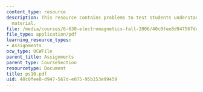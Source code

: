 ```yaml
---
content_type: resource
description: This resource contains problems to test students understanding of course
  material.
file: /media/courses/6-630-electromagnetics-fall-2006/40c0fee8d947567de07595b153e99459_ps10.pdf
file_type: application/pdf
learning_resource_types:
- Assignments
ocw_type: OCWFile
parent_title: Assignments
parent_type: CourseSection
resourcetype: Document
title: ps10.pdf
uid: 40c0fee8-d947-567d-e075-95b153e99459
---
```

